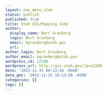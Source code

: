 ```yaml
---
layout: nav_menu_item
status: publish
published: true
title: Utah GIS/Mapping Code
author:
  display_name: Bert Granberg
  login: Bert Granberg
  email: bgranberg@utah.gov
  url: ''
author_login: Bert Granberg
author_email: bgranberg@utah.gov
wordpress_id: 12200
wordpress_url: http://gis.utah.gov/?p=12200
date: '2012-11-15 09:13:56 -0500'
date_gmt: '2012-11-15 16:13:56 -0500'
categories: []
tags: []
---
```


